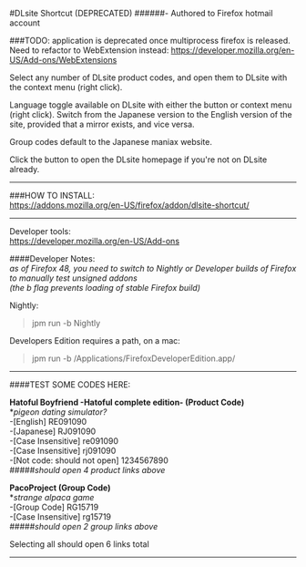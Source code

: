 #DLsite Shortcut (DEPRECATED)
######- Authored to Firefox hotmail account

###TODO: application is deprecated once multiprocess firefox is released. Need to refactor to WebExtension instead:
https://developer.mozilla.org/en-US/Add-ons/WebExtensions

Select any number of DLsite product codes, and open them to DLsite with the context menu (right click).

Language toggle available on DLsite with either the button or context menu (right click).
Switch from the Japanese version to the English version of the site, provided that a mirror exists, and vice versa.

Group codes default to the Japanese maniax website.  

Click the button to open the DLsite homepage if you're not on DLsite already.
*************************************************************

###HOW TO INSTALL:  
https://addons.mozilla.org/en-US/firefox/addon/dlsite-shortcut/

*************************************************************

Developer tools:  
https://developer.mozilla.org/en-US/Add-ons  

####Developer Notes:  
*as of Firefox 48, you need to switch to Nightly or Developer builds of Firefox to manually test unsigned addons  
 (the b flag prevents loading of stable Firefox build)*  
 
 Nightly:
>jpm run -b Nightly  

Developers Edition requires a path, on a mac:
>jpm run -b /Applications/FirefoxDeveloperEdition.app/

*************************************************************

####TEST SOME CODES HERE:

**Hatoful Boyfriend -Hatoful complete edition- (Product Code)**  
**pigeon dating simulator?*  
-[English]  RE091090  
-[Japanese] RJ091090  
-[Case Insensitive] re091090  
-[Case Insensitive] rj091090  
-[Not code: should not open] 1234567890  
#####*should open 4 product links above*

**PacoProject (Group Code)**  
**strange alpaca game*  
-[Group Code]        RG15719  
-[Case Insensitive]  rg15719  
#####*should open 2 group links above*
  
  Selecting all should open 6 links total

*************************************************************

